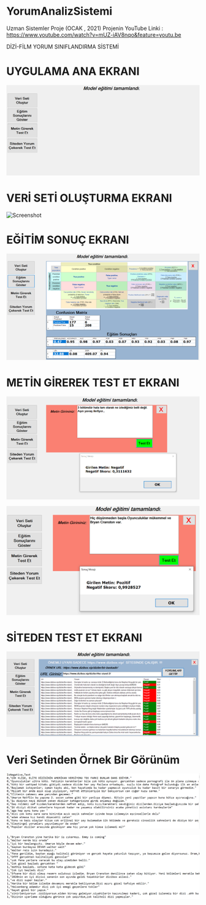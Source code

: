 # YorumAnalizSistemi
Uzman Sistemler Proje (OCAK , 2021)
Projenin YouTube Linki : https://www.youtube.com/watch?v=mUZ-iAV8nqo&feature=youtu.be

DİZİ-FİLM YORUM SINIFLANDIRMA SİSTEMİ

# UYGULAMA ANA EKRANI
![Screenshot](Uzman%20Sistemler%20Proje%20Resimleri/ana_ekran.PNG)

# VERİ SETİ OLUŞTURMA EKRANI
![Screenshot](Uzman%20Sistemler%20Proje%20Resimleri/veriseti_ekranı.PNG)

# EĞİTİM SONUÇ EKRANI
![Screenshot](Uzman%20Sistemler%20Proje%20Resimleri/egitim_sonucları_ekranı.PNG)

# METİN GİREREK TEST ET EKRANI
![Screenshot](Uzman%20Sistemler%20Proje%20Resimleri/negatif.PNG)

![Screenshot](Uzman%20Sistemler%20Proje%20Resimleri/pozitif.PNG)

# SİTEDEN TEST ET EKRANI
![Screenshot](Uzman%20Sistemler%20Proje%20Resimleri/sitede_test_et.PNG)


# Veri Setinden Örnek Bir Görünüm
![Screenshot](Uzman%20Sistemler%20Proje%20Resimleri/yorumlar1.PNG)

![Screenshot](Uzman%20Sistemler%20Proje%20Resimleri/yorumlar2.PNG)
